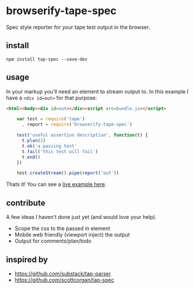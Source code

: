# browserify-tape-spec

Spec style reporter for your tape test output in the browser.

## install

    npm install tap-spec --save-dev

## usage

In your markup you'll need an element to stream output to. In this example I have a `<div id=out>` for that purpose:

```html
<html><body><div id=out></div><script src=bundle.js></script>
```

```javascript
    var test = require('tape')
      , report = require('browserify-tape-spec')

    test('useful assertion description', function(t) {
      t.plan(2)
      t.ok('a passing test'
      t.fail('this test will fail')
      t.end()
    })

    test.createStream().pipe(report('out'))
```

Thats it! You can see a [live example here](http://jsbin.com/cunedo/5/edit).

## contribute

A few ideas I haven't done just yet (and would love your help).

- Scope the css to the passed in element
- Mobile web friendly (viewport inject) the output
- Output for comments/plan/todo

## inspired by 

- https://github.com/substack/tap-parser
- https://github.com/scottcorgan/tap-spec
